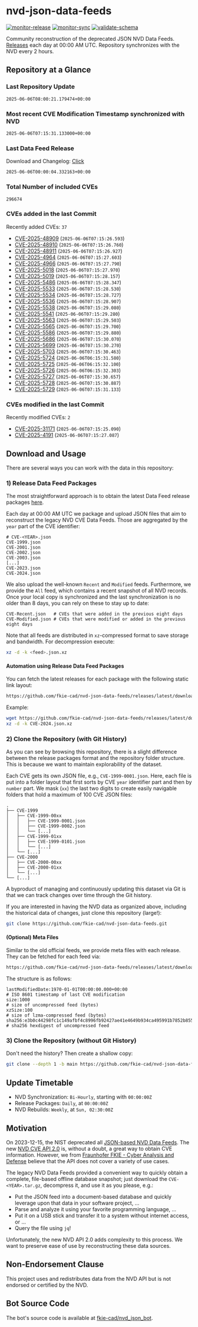 # nvd-json-data-feeds

[![monitor-release](https://github.com/fkie-cad/nvd-json-data-feeds/actions/workflows/monitor_release.yml/badge.svg)](https://github.com/fkie-cad/nvd-json-data-feeds/actions/workflows/monitor_release.yml)
[![monitor-sync](https://github.com/fkie-cad/nvd-json-data-feeds/actions/workflows/monitor_sync.yml/badge.svg)](https://github.com/fkie-cad/nvd-json-data-feeds/actions/workflows/monitor_sync.yml)
[![validate-schema](https://github.com/fkie-cad/nvd-json-data-feeds/actions/workflows/validate_schema.yml/badge.svg)](https://github.com/fkie-cad/nvd-json-data-feeds/actions/workflows/validate_schema.yml)

Community reconstruction of the deprecated JSON NVD Data Feeds.
[Releases](https://github.com/fkie-cad/nvd-json-data-feeds/releases/latest) each day at 00:00 AM UTC.
Repository synchronizes with the NVD every 2 hours.

## Repository at a Glance

### Last Repository Update

```plain
2025-06-06T08:00:21.179474+00:00
```

### Most recent CVE Modification Timestamp synchronized with NVD

```plain
2025-06-06T07:15:31.133000+00:00
```

### Last Data Feed Release

Download and Changelog: [Click](https://github.com/fkie-cad/nvd-json-data-feeds/releases/latest)

```plain
2025-06-06T00:00:04.332163+00:00
```

### Total Number of included CVEs

```plain
296674
```

### CVEs added in the last Commit

Recently added CVEs: `37`

- [CVE-2025-48909](CVE-2025/CVE-2025-489xx/CVE-2025-48909.json) (`2025-06-06T07:15:26.593`)
- [CVE-2025-48910](CVE-2025/CVE-2025-489xx/CVE-2025-48910.json) (`2025-06-06T07:15:26.760`)
- [CVE-2025-48911](CVE-2025/CVE-2025-489xx/CVE-2025-48911.json) (`2025-06-06T07:15:26.927`)
- [CVE-2025-4964](CVE-2025/CVE-2025-49xx/CVE-2025-4964.json) (`2025-06-06T07:15:27.603`)
- [CVE-2025-4966](CVE-2025/CVE-2025-49xx/CVE-2025-4966.json) (`2025-06-06T07:15:27.790`)
- [CVE-2025-5018](CVE-2025/CVE-2025-50xx/CVE-2025-5018.json) (`2025-06-06T07:15:27.970`)
- [CVE-2025-5019](CVE-2025/CVE-2025-50xx/CVE-2025-5019.json) (`2025-06-06T07:15:28.157`)
- [CVE-2025-5486](CVE-2025/CVE-2025-54xx/CVE-2025-5486.json) (`2025-06-06T07:15:28.347`)
- [CVE-2025-5533](CVE-2025/CVE-2025-55xx/CVE-2025-5533.json) (`2025-06-06T07:15:28.530`)
- [CVE-2025-5534](CVE-2025/CVE-2025-55xx/CVE-2025-5534.json) (`2025-06-06T07:15:28.727`)
- [CVE-2025-5536](CVE-2025/CVE-2025-55xx/CVE-2025-5536.json) (`2025-06-06T07:15:28.907`)
- [CVE-2025-5538](CVE-2025/CVE-2025-55xx/CVE-2025-5538.json) (`2025-06-06T07:15:29.080`)
- [CVE-2025-5541](CVE-2025/CVE-2025-55xx/CVE-2025-5541.json) (`2025-06-06T07:15:29.280`)
- [CVE-2025-5563](CVE-2025/CVE-2025-55xx/CVE-2025-5563.json) (`2025-06-06T07:15:29.503`)
- [CVE-2025-5565](CVE-2025/CVE-2025-55xx/CVE-2025-5565.json) (`2025-06-06T07:15:29.700`)
- [CVE-2025-5586](CVE-2025/CVE-2025-55xx/CVE-2025-5586.json) (`2025-06-06T07:15:29.880`)
- [CVE-2025-5686](CVE-2025/CVE-2025-56xx/CVE-2025-5686.json) (`2025-06-06T07:15:30.070`)
- [CVE-2025-5699](CVE-2025/CVE-2025-56xx/CVE-2025-5699.json) (`2025-06-06T07:15:30.270`)
- [CVE-2025-5703](CVE-2025/CVE-2025-57xx/CVE-2025-5703.json) (`2025-06-06T07:15:30.463`)
- [CVE-2025-5724](CVE-2025/CVE-2025-57xx/CVE-2025-5724.json) (`2025-06-06T06:15:31.580`)
- [CVE-2025-5725](CVE-2025/CVE-2025-57xx/CVE-2025-5725.json) (`2025-06-06T06:15:32.100`)
- [CVE-2025-5726](CVE-2025/CVE-2025-57xx/CVE-2025-5726.json) (`2025-06-06T06:15:32.303`)
- [CVE-2025-5727](CVE-2025/CVE-2025-57xx/CVE-2025-5727.json) (`2025-06-06T07:15:30.657`)
- [CVE-2025-5728](CVE-2025/CVE-2025-57xx/CVE-2025-5728.json) (`2025-06-06T07:15:30.887`)
- [CVE-2025-5729](CVE-2025/CVE-2025-57xx/CVE-2025-5729.json) (`2025-06-06T07:15:31.133`)


### CVEs modified in the last Commit

Recently modified CVEs: `2`

- [CVE-2025-31171](CVE-2025/CVE-2025-311xx/CVE-2025-31171.json) (`2025-06-06T07:15:25.090`)
- [CVE-2025-4191](CVE-2025/CVE-2025-41xx/CVE-2025-4191.json) (`2025-06-06T07:15:27.087`)


## Download and Usage

There are several ways you can work with the data in this repository:

### 1) Release Data Feed Packages

The most straightforward approach is to obtain the latest Data Feed release packages [here](https://github.com/fkie-cad/nvd-json-data-feeds/releases/latest).

Each day at 00:00 AM UTC we package and upload JSON files that aim to reconstruct the legacy NVD CVE Data Feeds.
Those are aggregated by the `year` part of the CVE identifier:

```
# CVE-<YEAR>.json
CVE-1999.json
CVE-2001.json
CVE-2002.json
CVE-2003.json
[...]
CVE-2023.json
CVE-2024.json
```

We also upload the well-known `Recent` and `Modified` feeds.
Furthermore, we provide the `All` feed, which contains a recent snapshot of all NVD records.
Once your local copy is synchronized and the last synchronization is no older than 8 days, you can rely on these to stay up to date:

```plain
CVE-Recent.json   # CVEs that were added in the previous eight days
CVE-Modified.json # CVEs that were modified or added in the previous eight days
```

Note that all feeds are distributed in `xz`-compressed format to save storage and bandwidth.
For decompression execute:

```sh
xz -d -k <feed>.json.xz
```

#### Automation using Release Data Feed Packages

You can fetch the latest releases for each package with the following static link layout:

```sh
https://github.com/fkie-cad/nvd-json-data-feeds/releases/latest/download/CVE-<YEAR>.json.xz
```

Example:

```sh
wget https://github.com/fkie-cad/nvd-json-data-feeds/releases/latest/download/CVE-2024.json.xz
xz -d -k CVE-2024.json.xz
```

### 2) Clone the Repository (with Git History)

As you can see by browsing this repository, there is a slight difference between the release packages format and the repository folder structure.
This is because we want to maintain explorability of the dataset.

Each CVE gets its own JSON file, e.g., `CVE-1999-0001.json`.
Here, each file is put into a folder layout that first sorts by CVE `year` identifier part and then by `number` part.
We mask (`xx`) the last two digits to create easily navigable folders that hold a maximum of 100 CVE JSON files:

```plain
.
├── CVE-1999
│   ├── CVE-1999-00xx
│   │   ├── CVE-1999-0001.json
│   │   ├── CVE-1999-0002.json
│   │   └── [...]
│   ├── CVE-1999-01xx
│   │   ├── CVE-1999-0101.json
│   │   └── [...]
│   └── [...]
├── CVE-2000
│   ├── CVE-2000-00xx
│   ├── CVE-2000-01xx
│   └── [...]
└── [...]
```

A byproduct of managing and continuously updating this dataset via Git is that we can track changes over time through the Git history.

If you are interested in having the NVD data as organized above, including the historical data of changes, just clone this repository (large!):

```sh
git clone https://github.com/fkie-cad/nvd-json-data-feeds.git
```

#### (Optional) Meta Files

Similar to the old official feeds, we provide meta files with each release. They can be fetched for each feed via:

```sh
https://github.com/fkie-cad/nvd-json-data-feeds/releases/latest/download/CVE-<YEAR>.meta
```

The structure is as follows:

```plain
lastModifiedDate:1970-01-01T00:00:00.000+00:00                          # ISO 8601 timestamp of last CVE modification
size:1000                                                               # size of uncompressed feed (bytes)
xzSize:100                                                              # size of lzma-compressed feed (bytes)
sha256:e3b0c44298fc1c149afbf4c8996fb92427ae41e4649b934ca495991b7852b855 # sha256 hexdigest of uncompressed feed
```

### 3) Clone the Repository (without Git History)

Don't need the history? Then create a shallow copy:

```sh
git clone --depth 1 -b main https://github.com/fkie-cad/nvd-json-data-feeds.git
```


## Update Timetable

* NVD Synchronization: `Bi-Hourly`, starting with `00:00:00Z`
* Release Packages: `Daily`, at `00:00:00Z`
* NVD Rebuilds: `Weekly`, at `Sun, 02:30:00Z`


## Motivation

On 2023-12-15, the NIST deprecated all [JSON-based NVD Data Feeds](https://nvd.nist.gov/vuln/data-feeds#divRetirementBanner-1).
The new [NVD CVE API 2.0](https://nvd.nist.gov/developers/vulnerabilities) is, without a doubt, a great way to obtain CVE information.
However, we from [Fraunhofer FKIE - Cyber Analysis and Defense](https://www.fkie.fraunhofer.de/en/departments/cad.html) believe that the API does not cover a variety of use cases.

The legacy NVD Data Feeds provided a convenient way to quickly obtain a complete, file-based offline database snapshot; just download the `CVE-<YEAR>.tar.gz`, decompress it, and use it as you please, e.g.:

- Put the JSON feed into a document-based database and quickly leverage upon that data in your software project, ...
- Parse and analyze it using your favorite programming language, ...
- Put it on a USB stick and transfer it to a system without internet access, or ...
- Query the file using `jq`!

Unfortunately, the new NVD API 2.0 adds complexity to this process.
We want to preserve ease of use by reconstructing these data sources.

## Non-Endorsement Clause

This project uses and redistributes data from the NVD API but is not endorsed or certified by the NVD.

## Bot Source Code

The bot's source code is available at [fkie-cad/nvd\_json\_bot](https://github.com/fkie-cad/nvd_json_bot).